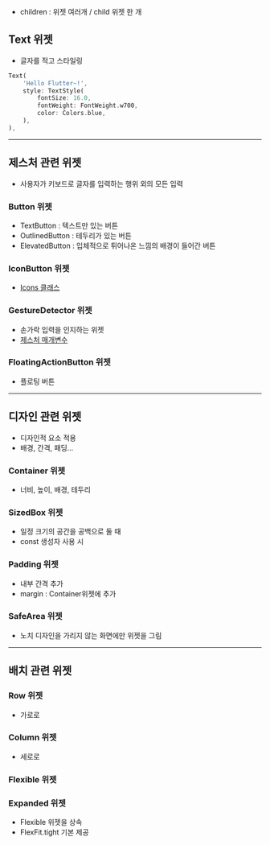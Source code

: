 
- children : 위젯 여러개 / child 위젯 한 개

## Text 위젯
- 글자를 적고 스타일링
```Dart
Text(
	'Hello Flutter~!',
	style: TextStyle(
		fontSize: 16.0,
		fontWeight: FontWeight.w700,
		color: Colors.blue,
	),
),
```

---
## 제스처 관련 위젯
- 사용자가 키보드로 글자를 입력하는 행위 외의 모든 입력

### Button 위젯
- TextButton : 텍스트만 있는 버튼
- OutlinedButton : 테두리가 있는 버튼
- ElevatedButton : 입체적으로 튀어나온 느낌의 배경이 들어간 버튼

### IconButton 위젯
- [Icons 클래스](https://api.flutter.dev/flutter/material/Icons-class.html)

### GestureDetector 위젯
- 손가락 입력을 인지하는 위젯
- [제스처 매개변수](https://api.flutter.dev/flutter/widgets/GestureDetector-class.html)

### FloatingActionButton 위젯
- 플로팅 버튼

---
## 디자인 관련 위젯
- 디자인적 요소 적용
- 배경, 간격, 패딩...

### Container 위젯
- 너비, 높이, 배경, 테두리

### SizedBox 위젯
- 일정 크기의 공간을 공백으로 둘 때
- const 생성자 사용 시

### Padding 위젯
- 내부 간격 추가
- margin : Container위젯에 추가

### SafeArea 위젯
- 노치 디자인을 가리지 않는 화면에만 위젯을 그림

---
## 배치 관련 위젯

### Row 위젯
- 가로로

### Column 위젯
- 세로로

### Flexible 위젯


### Expanded 위젯
- Flexible 위젯을 상속
- FlexFit.tight 기본 제공


